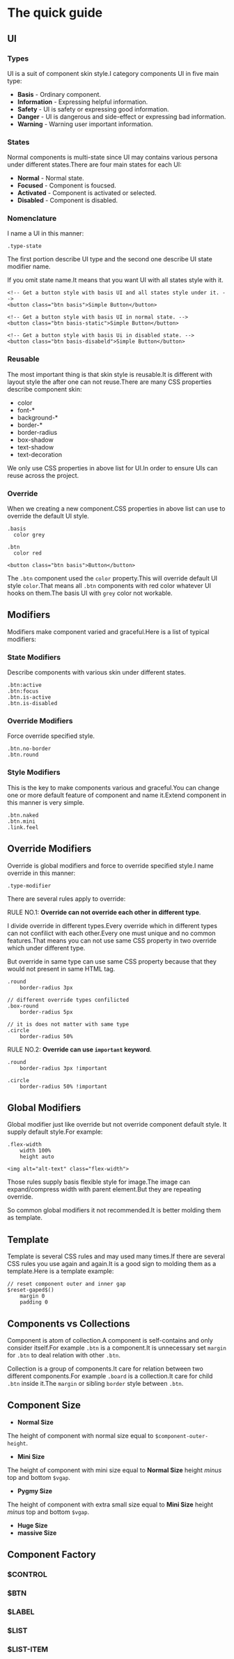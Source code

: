 The quick guide
=====

## UI

### Types

UI is a suit of component skin style.I category components UI in five main type:

+ **Basis** - Ordinary component.
+ **Information** - Expressing helpful information.
+ **Safety** - UI is safety or expressing good information.
+ **Danger** - UI is dangerous and side-effect or expressing bad information.
+ **Warning** - Warning user important information.

### States

Normal components is multi-state since UI may contains various persona under different states.There are four main states for each UI:

+ **Normal** - Normal state.
+ **Focused** - Component is foucsed.
+ **Activated** - Component is activated or selected.
+ **Disabled** - Component is disabled.

### Nomenclature

I name a UI in this manner:

    .type-state

The first portion describe UI type and the second one describe UI state modifier name.

If you omit state name.It means that you want UI with all states style with it.

    <!-- Get a button style with basis UI and all states style under it. -->
    <button class="btn basis">Simple Button</button>

    <!-- Get a button style with basis UI in normal state. -->
    <button class="btn basis-static">Simple Button</button>

    <!-- Get a button style with basis Ui in disabled state. -->
    <button class="btn basis-disabeld">Simple Button</button>

### Reusable

The most important thing is that skin style is reusable.It is different with
  layout style the after one can not reuse.There are many CSS properties
describe component skin:

+ color
+ font-*
+ background-*
+ border-*
+ border-radius
+ box-shadow
+ text-shadow
+ text-decoration

We only use CSS properties in above list for UI.In order to ensure UIs
can reuse across the project.

### Override

When we creating a new component.CSS properties in above list can use to
override the default UI style.

    .basis
      color grey

    .btn
      color red

    <button class="btn basis">Button</button>

The `.btn` component used the `color` property.This will override default UI
style `color`.That means all `.btn` components with red color whatever UI hooks on them.The basis UI with `grey` color not workable.

## Modifiers

Modifiers make component varied and graceful.Here is a list of typical
modifiers:

### State Modifiers

Describe components with various skin under different states.

    .btn:active
    .btn:focus
    .btn.is-active
    .btn.is-disabled

### Override Modifiers

Force override specified style.

    .btn.no-border
    .btn.round

### Style Modifiers

This is the key to make components various and graceful.You can change one or more default feature of component and name it.Extend component in this manner is very simple.

    .btn.naked
    .btn.mini
    .link.feel

## Override Modifiers

Override is global modifiers and force to override specified style.I name override in this manner:

    .type-modifier

There are several rules apply to override:

RULE NO.1: **Override can not override each other in different type**.

I divide override in different types.Every override which in different types can not confilict with each other.Every one must unique and no common features.That means you can not use same CSS property in two override which under different type.

But override in same type can use same CSS property because that they would not present in same HTML tag.

    .round
        border-radius 3px

    // different override types confilicted
    .box-round
        border-radius 5px

    // it is does not matter with same type
    .circle
        border-radius 50%

RULE NO.2: **Override can use `important` keyword**.

    .round
        border-radius 3px !important

    .circle
        border-radius 50% !important

## Global Modifiers

Global modifier just like override but not override component default
style. It supply default style.For example:

    .flex-width
        width 100%
        height auto

    <img alt="alt-text" class="flex-width">

Those rules supply basis flexible style for image.The image can
expand/compress width with parent element.But they are repeating override.

So common global modifiers it not recommended.It is better molding
them as template.

## Template

Template is several CSS rules and may used many times.If there are several CSS rules you
use again and again.It is a good sign to molding them as a template.Here is a
template example:

    // reset component outer and inner gap
    $reset-gaped$()
        margin 0
        padding 0

## Components vs Collections

Component is atom of collection.A component is self-contains and only consider
itself.For example `.btn` is a component.It is
unnecessary set `margin` for `.btn` to deal relation with other `.btn`.

Collection is a group of components.It care for relation between two different
components.For example `.board` is a collection.It care for child `.btn` inside
it.The `margin` or sibling `border` style between `.btn`.

## Component Size

+ **Normal Size**

The height of component with normal size equal to `$component-outer-height`.

+ **Mini Size**

The height of component with mini size equal to **Normal Size** height *minus* top and bottom `$vgap`.

+ **Pygmy Size**

The height of component with extra small size equal to **Mini Size** height *minus* top and bottom `$vgap`.

+ **Huge Size**
+ **massive Size**

## Component Factory

### $CONTROL

### $BTN

### $LABEL

### $LIST

### $LIST-ITEM
